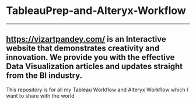 # TableauPrep-and-Alteryx-Workflow

----------------------------------------------------------------------------------------------------------------------------------
https://vizartpandey.com/ is an Interactive website that demonstrates creativity and innovation. We provide you with the effective Data Visualization articles and updates straight from the BI industry.
----------------------------------------------------------------------------------------------------------------------------------
This repository is for all my Tableau Workflow and Alteryx Workflow which I want to share with the world
